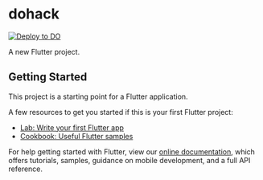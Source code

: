 # dohack

[![Deploy to DO](https://www.deploytodo.com/do-btn-blue.svg)](https://cloud.digitalocean.com/apps/new?repo=https://github.com/ameysunu/dohack)

A new Flutter project.

## Getting Started

This project is a starting point for a Flutter application.

A few resources to get you started if this is your first Flutter project:

- [Lab: Write your first Flutter app](https://flutter.dev/docs/get-started/codelab)
- [Cookbook: Useful Flutter samples](https://flutter.dev/docs/cookbook)

For help getting started with Flutter, view our
[online documentation](https://flutter.dev/docs), which offers tutorials,
samples, guidance on mobile development, and a full API reference.

